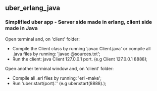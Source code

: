 ## uber_erlang_java
### Simplified uber app - Server side made in erlang, client side made in Java

Open terminal and, on 'client' folder:
- Compile the Client class by running 'javac Client.java' or compile all .java files by running: 'javac @sources.txt';
- Run the client: java Client 127.0.0.1 port. (e.g Client 127.0.0.1 8888);

Open another terminal window and, on 'client' folder:
- Compile all .erl files by running: 'erl -make';
- Run 'uber:start(port).'' (e.g uber:start(8888).);